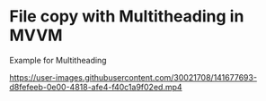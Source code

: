 # File copy with Multitheading in MVVM


Example for Multitheading



https://user-images.githubusercontent.com/30021708/141677693-d8fefeeb-0e00-4818-afe4-f40c1a9f02ed.mp4


